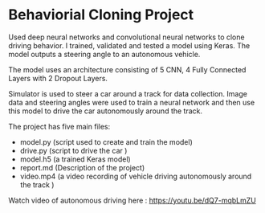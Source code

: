 # Behaviorial Cloning Project
Used deep neural networks and convolutional neural networks to clone driving behavior. I trained, validated and tested a model using Keras. The model outputs a steering angle to an autonomous vehicle.

The model uses an architecture consisting of 5 CNN, 4 Fully Connected Layers with 2 Dropout Layers.

Simulator is used to steer a car around a track for data collection. Image data and steering angles were used to train a neural network and then use this model to drive the car autonomously around the track.

The project has five main files: 
* model.py (script used to create and train the model)
* drive.py (script to drive the car )
* model.h5 (a trained Keras model)
* report.md (Description of the project) 
* video.mp4 (a video recording of vehicle driving autonomously around the track )

Watch video of autonomous driving here : https://youtu.be/dQ7-mqbLmZU 
